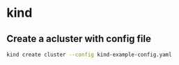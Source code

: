 # kind

## Create a acluster with config file

```sh
kind create cluster --config kind-example-config.yaml
```
